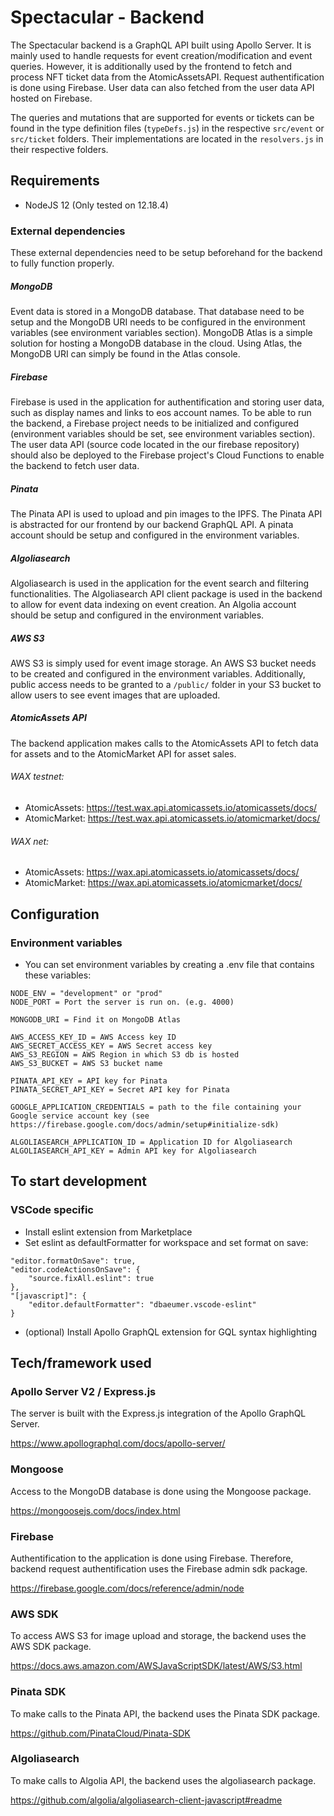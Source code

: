 # Spectacular - Backend

The Spectacular backend is a GraphQL API built using Apollo Server. It is mainly used to handle requests for event creation/modification and event queries. However, it is additionally used by the frontend to fetch and process NFT ticket data from the AtomicAssetsAPI. Request authentification is done using Firebase. User data can also fetched from the user data API hosted on Firebase.

The queries and mutations that are supported for events or tickets can be found in the type definition files (`typeDefs.js`) in the respective `src/event` or `src/ticket` folders. Their implementations are located in the `resolvers.js` in their respective folders.

## Requirements
- NodeJS 12 (Only tested on 12.18.4)

### External dependencies

These external dependencies need to be setup beforehand for the backend to fully function properly.

##### MongoDB
Event data is stored in a MongoDB database. That database need to be setup and the MongoDB URI needs to be configured in the environment variables (see environment variables section). MongoDB Atlas is a simple solution for hosting a MongoDB database in the cloud. Using Atlas, the MongoDB URI can simply be found in the Atlas console. 

##### Firebase
Firebase is used in the application for authentification and storing user data, such as display names and links to eos account names. To be able to run the backend, a Firebase project needs to be initialized and configured (environment variables should be set, see environment variables section). The user data API (source code located in the our firebase repository) should also be deployed to the Firebase project's Cloud Functions to enable the backend to fetch user data.

##### Pinata
The Pinata API is used to upload and pin images to the IPFS. The Pinata API is abstracted for our frontend by our backend GraphQL API. A pinata account should be setup and configured in the environment variables.

##### Algoliasearch
Algoliasearch is used in the application for the event search and filtering functionalities. The Algoliasearch API client package is used in the backend to allow for event data indexing on event creation. An Algolia account should be setup and configured in the environment variables.

##### AWS S3
AWS S3 is simply used for event image storage. An AWS S3 bucket needs to be created and configured in the environment variables. Additionally, public access needs to be granted to a `/public/` folder in your S3 bucket to allow users to see event images that are uploaded.

##### AtomicAssets API
The backend application makes calls to the AtomicAssets API to fetch data for assets and to the AtomicMarket API for asset sales.

###### WAX testnet:
- AtomicAssets: https://test.wax.api.atomicassets.io/atomicassets/docs/
- AtomicMarket: https://test.wax.api.atomicassets.io/atomicmarket/docs/
###### WAX net:
- AtomicAssets: https://wax.api.atomicassets.io/atomicassets/docs/
- AtomicMarket: https://wax.api.atomicassets.io/atomicmarket/docs/


## Configuration

### Environment variables

- You can set environment variables by creating a .env file that contains these variables:

```
NODE_ENV = "development" or "prod"
NODE_PORT = Port the server is run on. (e.g. 4000)

MONGODB_URI = Find it on MongoDB Atlas

AWS_ACCESS_KEY_ID = AWS Access key ID
AWS_SECRET_ACCESS_KEY = AWS Secret access key
AWS_S3_REGION = AWS Region in which S3 db is hosted
AWS_S3_BUCKET = AWS S3 bucket name

PINATA_API_KEY = API key for Pinata
PINATA_SECRET_API_KEY = Secret API key for Pinata

GOOGLE_APPLICATION_CREDENTIALS = path to the file containing your Google service account key (see https://firebase.google.com/docs/admin/setup#initialize-sdk)

ALGOLIASEARCH_APPLICATION_ID = Application ID for Algoliasearch
ALGOLIASEARCH_API_KEY = Admin API key for Algoliasearch
```

## To start development

### VSCode specific

- Install eslint extension from Marketplace
- Set eslint as defaultFormatter for workspace and set format on save:

```
"editor.formatOnSave": true,
"editor.codeActionsOnSave": {
    "source.fixAll.eslint": true
},
"[javascript]": {
    "editor.defaultFormatter": "dbaeumer.vscode-eslint"
}

```

- (optional) Install Apollo GraphQL extension for GQL syntax highlighting

## Tech/framework used

### Apollo Server V2 / Express.js
The server is built with the Express.js integration of the Apollo GraphQL Server.

https://www.apollographql.com/docs/apollo-server/

### Mongoose
Access to the MongoDB database is done using the Mongoose package.

https://mongoosejs.com/docs/index.html

### Firebase

Authentification to the application is done using Firebase. Therefore, backend request authentification uses the Firebase admin sdk package.

https://firebase.google.com/docs/reference/admin/node

### AWS SDK 

To access AWS S3 for image upload and storage, the backend uses the AWS SDK package.

https://docs.aws.amazon.com/AWSJavaScriptSDK/latest/AWS/S3.html


### Pinata SDK

To make calls to the Pinata API, the backend uses the Pinata SDK package.

https://github.com/PinataCloud/Pinata-SDK

### Algoliasearch 

To make calls to Algolia API, the backend uses the algoliasearch package.

https://github.com/algolia/algoliasearch-client-javascript#readme